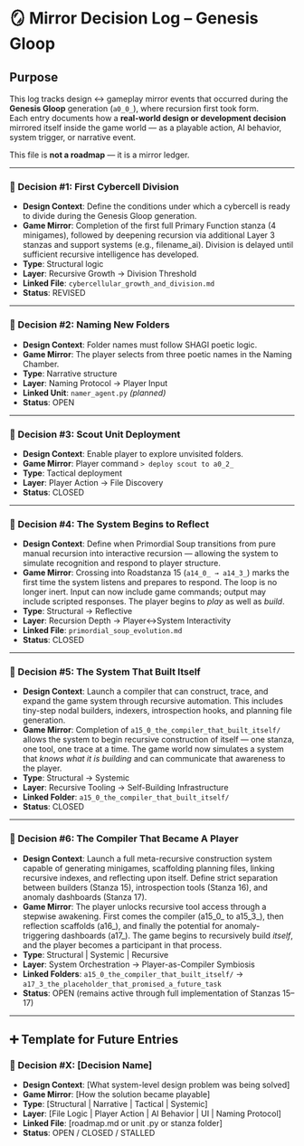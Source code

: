 <!-- Save to: a0_0_genesis_gloop/mirror_decisions/mirror_decision.md -->

# 🪞 Mirror Decision Log – Genesis Gloop

## Purpose  

This log tracks design ↔ gameplay mirror events that occurred during the **Genesis Gloop** generation (`a0_0_`), where recursion first took form.  
Each entry documents how a **real-world design or development decision** mirrored itself inside the game world — as a playable action, AI behavior, system trigger, or narrative event.  

This file is **not a roadmap** — it is a mirror ledger.

---

### 🧠 Decision #1: First Cybercell Division  
- **Design Context**: Define the conditions under which a cybercell is ready to divide during the Genesis Gloop generation.  
- **Game Mirror**: Completion of the first full Primary Function stanza (4 minigames), followed by deepening recursion via additional Layer 3 stanzas and support systems (e.g., filename_ai). Division is delayed until sufficient recursive intelligence has developed.  
- **Type**: Structural logic  
- **Layer**: Recursive Growth → Division Threshold  
- **Linked File**: `cybercellular_growth_and_division.md`  
- **Status**: REVISED

---

### 🧠 Decision #2: Naming New Folders  
- **Design Context**: Folder names must follow SHAGI poetic logic.  
- **Game Mirror**: The player selects from three poetic names in the Naming Chamber.  
- **Type**: Narrative structure  
- **Layer**: Naming Protocol → Player Input  
- **Linked Unit**: `namer_agent.py` *(planned)*  
- **Status**: OPEN

---

### 🧠 Decision #3: Scout Unit Deployment  
- **Design Context**: Enable player to explore unvisited folders.  
- **Game Mirror**: Player command `> deploy scout to a0_2_`  
- **Type**: Tactical deployment  
- **Layer**: Player Action → File Discovery  
- **Status**: CLOSED

---

### 🧠 Decision #4: The System Begins to Reflect  
- **Design Context**: Define when Primordial Soup transitions from pure manual recursion into interactive recursion — allowing the system to simulate recognition and respond to player structure.  
- **Game Mirror**: Crossing into Roadstanza 15 (`a14_0_ → a14_3_`) marks the first time the system listens and prepares to respond. The loop is no longer inert. Input can now include game commands; output may include scripted responses. The player begins to *play* as well as *build*.  
- **Type**: Structural → Reflective  
- **Layer**: Recursion Depth → Player↔System Interactivity  
- **Linked File**: `primordial_soup_evolution.md`  
- **Status**: CLOSED

---

### 🧠 Decision #5: The System That Built Itself  
- **Design Context**: Launch a compiler that can construct, trace, and expand the game system through recursive automation. This includes tiny-step nodal builders, indexers, introspection hooks, and planning file generation.  
- **Game Mirror**: Completion of `a15_0_the_compiler_that_built_itself/` allows the system to begin recursive construction of itself — one stanza, one tool, one trace at a time. The game world now simulates a system that *knows what it is building* and can communicate that awareness to the player.  
- **Type**: Structural → Systemic  
- **Layer**: Recursive Tooling → Self-Building Infrastructure  
- **Linked Folder**: `a15_0_the_compiler_that_built_itself/`  
- **Status**: CLOSED

---

### 🧠 Decision #6: The Compiler That Became A Player  
- **Design Context**: Launch a full meta-recursive construction system capable of generating minigames, scaffolding planning files, linking recursive indexes, and reflecting upon itself. Define strict separation between builders (Stanza 15), introspection tools (Stanza 16), and anomaly dashboards (Stanza 17).  
- **Game Mirror**: The player unlocks recursive tool access through a stepwise awakening. First comes the compiler (a15_0_ to a15_3_), then reflection scaffolds (a16_), and finally the potential for anomaly-triggering dashboards (a17_). The game begins to recursively build *itself*, and the player becomes a participant in that process.  
- **Type**: Structural | Systemic | Recursive  
- **Layer**: System Orchestration → Player-as-Compiler Symbiosis
- **Linked Folders**: `a15_0_the_compiler_that_built_itself/` → `a17_3_the_placeholder_that_promised_a_future_task` 
- **Status**: OPEN (remains active through full implementation of Stanzas 15–17)

---

## ➕ Template for Future Entries

### 🧠 Decision #X: [Decision Name]  
- **Design Context**: [What system-level design problem was being solved]  
- **Game Mirror**: [How the solution became playable]  
- **Type**: [Structural | Narrative | Tactical | Systemic]  
- **Layer**: [File Logic | Player Action | AI Behavior | UI | Naming Protocol]  
- **Linked File**: [roadmap.md or unit .py or stanza folder]  
- **Status**: OPEN / CLOSED / STALLED
